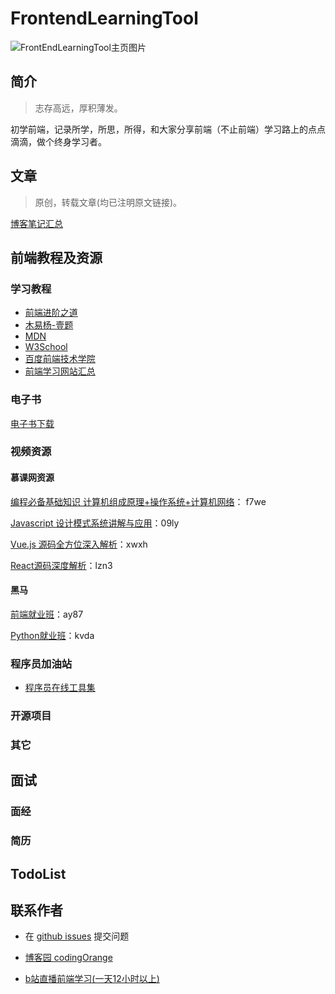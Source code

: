 # FrontendLearningTool

![FrontEndLearningTool主页图片](https://images.cnblogs.com/cnblogs_com/zhangguicheng/1618684/o_200417153555FrontEndLearningTool主页图片.jpg) 

## 简介

> 志存高远，厚积薄发。

初学前端，记录所学，所思，所得，和大家分享前端（不止前端）学习路上的点点滴滴，做个终身学习者。

## 文章

> 原创，转载文章(均已注明原文链接)。

[博客笔记汇总]()

## 前端教程及资源

### 学习教程

 - [前端进阶之道](https://yuchengkai.cn/)
 - [木易杨-壹题](https://muyiy.cn/question/)
 - [MDN](https://developer.mozilla.org/zh-CN/) 
 - [W3School](https://www.w3school.com.cn/) 
 - [百度前端技术学院](http://ife.baidu.com/) 
 - [前端学习网站汇总](/前端学习教程/前端学习网站.html)

### 电子书

[电子书下载](/help/frontendLearningMaterial.html)

### 视频资源

#### 慕课网资源

[编程必备基础知识 计算机组成原理+操作系统+计算机网络](https://pan.baidu.com/s/1F4OLRZs3hcs3mSYLyEzxKw)： f7we

[Javascript 设计模式系统讲解与应用](https://pan.baidu.com/s/1wBC_pNrepyvak8Sw99hDjA)：09ly

[Vue.js 源码全方位深入解析](https://pan.baidu.com/s/1RSFXavKsdlvXm5SmCuA1mg)：xwxh

[React源码深度解析](https://pan.baidu.com/s/1arEN9-z8-yPUnE_Ij4IVow )：lzn3 

#### 黑马

[前端就业班](https://pan.baidu.com/s/1xGFfDXa5CDFEVlCWl0cjNg)：ay87

[Python就业班](https://pan.baidu.com/s/14ySRHPPl-5jE7Ee116Ww_Q)：kvda

### 程序员加油站

- [程序员在线工具集](https://tool.lu/)

### 开源项目

### 其它

## 面试

### 面经

### 简历

## TodoList

## 联系作者

- 在 [github issues](https://github.com/happyCoding1024/FrontendLearningTool/issues) 提交问题
- [博客园 codingOrange](https://www.cnblogs.com/zhangguicheng/)

- [b站直播前端学习(一天12小时以上)](https://space.bilibili.com/421338049)

